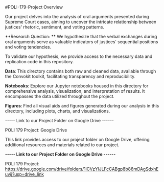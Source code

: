 #POLI-179-Project
Overview

Our project delves into the analysis of oral arguments presented during Supreme Court cases, aiming to uncover the intricate relationship between justices' rhetoric, sentiment, and voting patterns.

**Research Question:
** We hypothesize that the verbal exchanges during oral arguments serve as valuable indicators of justices' sequential positions and voting tendencies.

To validate our hypothesis, we provide access to the necessary data and replication code in this repository.

**Data**:
This directory contains both raw and cleaned data, available through the Convokit toolkit, facilitating transparency and reproducibility.

**Notebooks**:
Explore our Jupyter notebooks housed in this directory for comprehensive analysis, visualization, and interpretation of results. It encompasses the data utilized throughout the project.

**Figures**:
Find all visual aids and figures generated during our analysis in this directory, including plots, charts, and visualizations.

----- Link to our Project Folder on Google Drive ------

POLI 179 Project: Google Drive

This link provides access to our project folder on Google Drive, offering additional resources and materials related to our project.



**----- Link to our Project Folder on Google Drive ------**

POLI 179 Project:  https://drive.google.com/drive/folders/1iCVzYIJLFcCABgp8b86mDAgSdxhEuvij?usp=drive_link 
